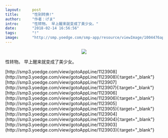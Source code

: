 ```yaml
---
layout:     post
title:      "性别转换!"
author:     "作者：げま"
intro:      "性转物。 早上醒来就变成了美少女。"
date:       "2018-02-14 16:56:56"
tags:       "!"
image:      "http://smp.yoedge.com/smp-app/resource/viewImage/1004476appline.png"
---
```

<div style="text-align: center">
<p><img src="http://smp.yoedge.com/smp-app/resource/viewImage/1004476appline.png"/></p>
</div>
<p class="post-meta">
<span>性转物。 早上醒来就变成了美少女。</span>
</p>
[http://smp3.yoedge.com/view/gotoAppLine/1123908](http://smp3.yoedge.com/view/gotoAppLine/1123908){:target="_blank"}
[http://smp3.yoedge.com/view/gotoAppLine/1123907](http://smp3.yoedge.com/view/gotoAppLine/1123907){:target="_blank"}
[http://smp3.yoedge.com/view/gotoAppLine/1123906](http://smp3.yoedge.com/view/gotoAppLine/1123906){:target="_blank"}
[http://smp3.yoedge.com/view/gotoAppLine/1123905](http://smp3.yoedge.com/view/gotoAppLine/1123905){:target="_blank"}
[http://smp3.yoedge.com/view/gotoAppLine/1123904](http://smp3.yoedge.com/view/gotoAppLine/1123904){:target="_blank"}
[http://smp3.yoedge.com/view/gotoAppLine/1123903](http://smp3.yoedge.com/view/gotoAppLine/1123903){:target="_blank"}


